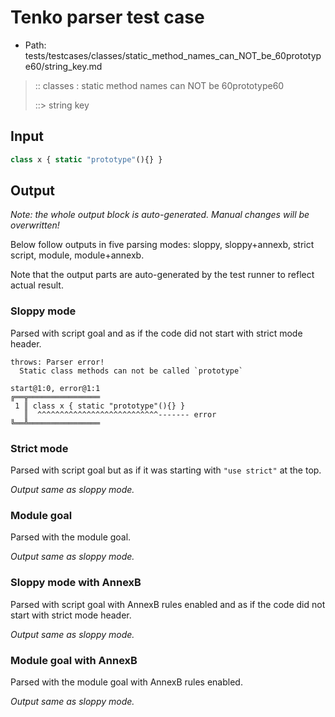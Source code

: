 # Tenko parser test case

- Path: tests/testcases/classes/static_method_names_can_NOT_be_60prototype60/string_key.md

> :: classes : static method names can NOT be 60prototype60
>
> ::> string key

## Input

`````js
class x { static "prototype"(){} }
`````

## Output

_Note: the whole output block is auto-generated. Manual changes will be overwritten!_

Below follow outputs in five parsing modes: sloppy, sloppy+annexb, strict script, module, module+annexb.

Note that the output parts are auto-generated by the test runner to reflect actual result.

### Sloppy mode

Parsed with script goal and as if the code did not start with strict mode header.

`````
throws: Parser error!
  Static class methods can not be called `prototype`

start@1:0, error@1:1
╔══╦════════════════
 1 ║ class x { static "prototype"(){} }
   ║  ^^^^^^^^^^^^^^^^^^^^^^^^^^^------- error
╚══╩════════════════

`````

### Strict mode

Parsed with script goal but as if it was starting with `"use strict"` at the top.

_Output same as sloppy mode._

### Module goal

Parsed with the module goal.

_Output same as sloppy mode._

### Sloppy mode with AnnexB

Parsed with script goal with AnnexB rules enabled and as if the code did not start with strict mode header.

_Output same as sloppy mode._

### Module goal with AnnexB

Parsed with the module goal with AnnexB rules enabled.

_Output same as sloppy mode._
